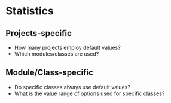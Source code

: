 # Statistics

## Projects-specific

- How many projects employ default values?
- Which modules/classes are used?


## Module/Class-specific

- Do specific classes always use default values?
- What is the value range of options used for specific classes?